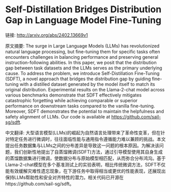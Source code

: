 # Self-Distillation Bridges Distribution Gap in Language Model Fine-Tuning

链接: http://arxiv.org/abs/2402.13669v1

原文摘要:
The surge in Large Language Models (LLMs) has revolutionized natural language
processing, but fine-tuning them for specific tasks often encounters challenges
in balancing performance and preserving general instruction-following
abilities. In this paper, we posit that the distribution gap between task
datasets and the LLMs serves as the primary underlying cause. To address the
problem, we introduce Self-Distillation Fine-Tuning (SDFT), a novel approach
that bridges the distribution gap by guiding fine-tuning with a distilled
dataset generated by the model itself to match its original distribution.
Experimental results on the Llama-2-chat model across various benchmarks
demonstrate that SDFT effectively mitigates catastrophic forgetting while
achieving comparable or superior performance on downstream tasks compared to
the vanilla fine-tuning. Moreover, SDFT demonstrates the potential to maintain
the helpfulness and safety alignment of LLMs. Our code is available at
https://github.com/sail-sg/sdft.

中文翻译:
大型语言模型(LLMs)的崛起为自然语言处理带来了革命性变革，但在针对特定任务进行微调时，往往面临性能与通用指令遵循能力难以兼顾的挑战。本文提出任务数据集与LLMs之间的分布差异是导致这一问题的根本原因。为解决该问题，我们创新性地提出了自蒸馏微调(SDFT)方法，通过引导模型使用其自身生成的蒸馏数据集进行微调，使数据分布与原始模型相匹配，从而弥合分布鸿沟。基于Llama-2-chat模型在多个基准测试上的实验表明，相比传统微调方法，SDFT不仅能有效缓解灾难性遗忘现象，在下游任务中取得相当或更优的性能表现，还展现出保持LLMs帮助性和安全对齐特性的潜力。相关代码已开源在https://github.com/sail-sg/sdft。
